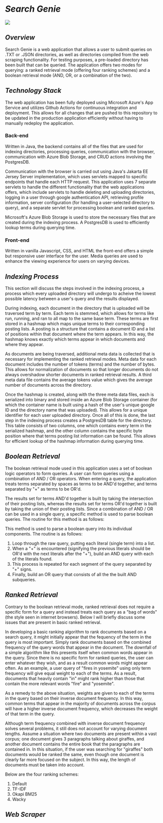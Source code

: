# _Search Genie_
![](https://i.gyazo.com/69e159c6d36ceb9455631a0359058b15.png)
## _Overview_

Search Genie is a web application that allows a user to submit queries on .TXT or .JSON directories, as well as directories compiled from the web scraping functionality. For testing purposes, a pre-loaded directory has been built that can be queried. The application offers two modes for querying: a ranked retrieval mode (offering four ranking schemes) and a boolean retrieval mode (AND, OR, or a combination of the two). 

## _Technology Stack_
The web application has been fully deployed using Microsoft Azure's App Service and utilizes Github Actions for continuous integration and deployment. This allows for all changes that are pushed to this repository to be updated in the production application efficiently without having to manually redeploy the application. 

### Back-end 
Written in Java, the backend contains all of the files that are used for indexing directories, processing queries, communication with the browser, communication with Azure Blob Storage, and CRUD actions involving the PostgresDB. 

Communication with the browser is carried out using Java's Jakarta EE Jersey Server implementation, which uses servlets mapped to specific endpoints that handle each HTTP request. This application uses 7 separate servlets to handle the different functionality that the web applications offers, which include servlets to handle deleting and uploading directories, logging in a user through google authentication API, retrieving profile information, server configuration (for handling a user-selected directory to query), and a separate servlet for processing boolean and ranked queries. 

Microsoft's Azure Blob Storage is used to store the necessary files that are created during the indexing process. A PostgresDB is used to efficiently lookup terms during querying time. 

### Front-end 
Written in vanilla Javascript, CSS, and HTML the front-end offers a simple but responsive user interface for the user. Media queries are used to enhance the viewing experience for users on varying devices. 

## _Indexing Process_
This section will discuss the steps involved in the indexing process, a process which every uploaded directory will undergo to acheive the lowest possible latency between a user's query and the results displayed. 

During indexing, each document in the directory that is uploaded will be traversed term by term. Each term is stemmed, which allows for terms like run, running, and ran to all map to the same base term. These terms are first stored in a hashmap which maps unique terms to their corresponding posting lists. A posting is a structure that contains a document ID and a list of positions within that document where the term appears. In this way, the hashmap knows exactly which terms appear in which documents and where they appear. 

As documents are being traversed, additional meta data is collected that is necessary for implementing the ranked retrieval modes. Meta data for each document includes the number of tokens (terms) and the number of bytes. This allows for normalization of documents so that longer documents do not always overshadow shorter documents in ranked retrieval results. A third meta data file contains the average tokens value which gives the average number of documents across the directory. 

Once the hashmap is created, along with the three meta data files, each is serialized into binary and stored inside an Azure Blob Storage container (for which the container name is built using a hash of the user's unique google ID and the directory name that was uploaded). This allows for a unique identifier for each user uploaded directory. Once all of this is done, the last step in the indexing process creates a PostgresDB table for the directory. This table consists of two columns, one which contains every term in the serialized hashmap, and the other column contains the specific byte position where that terms posting list information can be found. This allows for efficient lookup of the hashmap information during querying time. 

## _Boolean Retrieval_
The boolean retrieval mode used in this application uses a set of boolean logic operators to form queries. A user can form queries using a combination of AND / OR operators. When entering a query, the application treats terms separated by spaces as terms to be AND'd together, and terms separated by "+" as terms to be OR'd. 

The results set for terms AND'd together is built by taking the intersection of their posting lists, whereas the results set for terms OR'd together is built by taking the union of their posting lists. Since a combination of AND / OR can be used in a single query, a specific method is used to parse boolean queries. The routine for this method is as follows: 

This method is used to parse a boolean query into its individual components. The routine is as follows: 

1. Loop through the raw query, putting each literal (single term) into a list.
2. When a "+" is encountered (signifying the previous literals should be OR'd with the next literals after the "+"), build an AND query with each of the literals found.
3. This process is repeated for each segment of the query separated by "+" signs.
4. Finally, build an OR query that consists of all the the built AND subqueries.

## _Ranked Retrieval_
Contrary to the boolean retrieval mode, ranked retrieval does not require a specific form for a query and instead treats each query as a "bag of words" (the style seen in internet browsers). Below I will briefly discuss some issues that are present in basic ranked retrieval. 

In developing a basic ranking algorithm to rank documents based on a search query, it might initially appear that the fequency of the term in the query is most important. Simply rank documents based on the combined frequency of the query words that appear in the document. The downfall of a simple algorithm like this presents itself when common words appear in the query. Since there is no specific form for ranked queries, the user can enter whatever they wish, and as a result common words might appear often. As an example, a user query of "fires in yosemite" using only term frequency will give equal weight to each of the terms. As a result, documents that heavily contain "in" might rank higher than those that contain the more relevant words "fire" and "yosemite". 

As a remedy to the above situation, weights are given to each of the terms in the query based on their inverse document frequency. In this way, common terms that appear in the majority of documents across the corpus will have a higher inverse document frequency, which decreases the weight of that term in the query. 

Although term frequency combined with inverse document frequency solves several problems, it still does not account for varying document lengths. Assume a situation where two documents are present within a vast corpus; one document gives 3 paragraphs talking about giraffes, and another document contains the entire book that the paragraphs are contained in. In this situation, if the user was searching for "giraffes" both documents would be ranked the same, even though one document is clearly far more focused on the subject. In this way, the length of documents must be taken into account. 

Below are the four ranking schemes:
1. Default 
2. TF-IDF
3. Okapi BM25
4. Wacky







## _Web Scraper_
